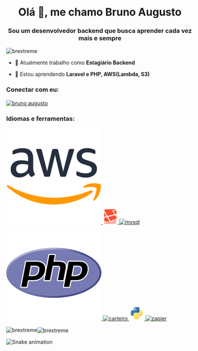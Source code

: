 <h1 align="center">Olá 👋, me chamo Bruno Augusto</h1>
<h3 align="center">Sou um desenvolvedor backend que busca aprender cada vez mais e sempre</h3>

<p align="left" > <img src="https://komarev.com/ghpvc/?username=brextreme&label=Profile%20views&color=0e75b6&style=flat" alt="brextreme" /> </p>

- 🔭 Atualmente trabalho como **Estagiário Backend**

- 🌱 Estou aprendendo **Laravel e PHP, AWS(Lambda, S3)**

<h3 align="left">Conectar com eu:</h3>
<p align="left">
<a href="https://linkedin.com/in/bruno augusto" target="blank"><img align="center" src="https://raw.githubusercontent.com/rahuldkjain/github-profile-readme-generator/master/src/images/icons/Social/linked-in-alt.svg" alt="bruno augusto" height=" 30" width="40" /></a>
</p>

<h3 align="left">Idiomas e ferramentas:</h3>
<p align="left"> <a href="https:// aws.amazon.com" target="_blank" rel="noreferrer"> <img src="https://raw.githubusercontent.com/devicons/devicon/master/icons/amazonwebservices/amazonwebservices-original-wordmark.svg" alt="aws" largura="40" altura="40"/> </a> <a href="https://laravel.com/" target="_blank" rel="noreferrer"> <img src="https://raw.githubusercontent.com/devicons/devicon/master/icons/laravel/laravel-plain-wordmark.svg" alt="laravel" width="40" height="40"/> </a> <a href="https://www.mysql.com/" target="_blank" rel="noreferrer"> <img src="https://raw.githubusercontent.com/devicons/devicon/ mestre/ícones/mysql/mysql-original-wordmark.svg" alt="mysql" largura="40" altura="40"/> </a> <a href="https://www.php.net" target="_blank" rel="noreferrer"> <img src="https://raw.githubusercontent.com/devicons/devicon/master/icons/php/php-original.svg" alt="php" largura="40" altura="40"/> </a> <a href="https://postman.com" target="_blank" rel="noreferrer"> <img src=" https://www.vectorlogo.zone/logos/getpostman/getpostman-icon.svg" alt="carteiro" largura="40" altura="40"/> </a> <a href="https:// www.python.org" target="_blank" rel="noreferrer"> <img src="https://raw.githubusercontent.com/devicons/devicon/master/icons/python/python-original.svg" alt="python" width="40" height="40"/> </a> <a href="https://zapier.com" target="_blank" rel="noreferrer"> <img src="https://www.vectorlogo.zone/logos/zapier/zapier-icon.svg" alt="zapier" width="40" height="40"/> </a> </p>

<p><img align="left" src="https://github-readme-stats.vercel.app/api/top-langs?username=brextreme&show_icons=true&locale=en&layout=compact" alt="brextreme" /></p>

<p> <img align="center" src="https://github-readme-stats.vercel.app/api?username=brextreme&show_icons=true&locale=en" alt="brextreme" /></p>

![Snake animation](https://github.com/brunoaugusto1510/brunoaugusto1510/blob/output/github-contribution-grid-snake.svg)

